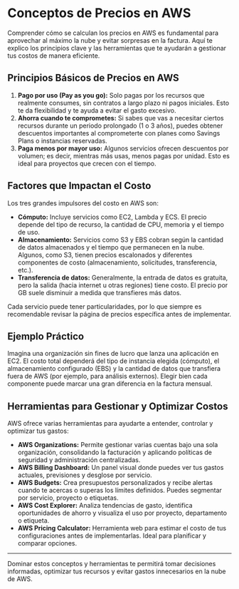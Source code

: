 # Conceptos de Precios en AWS

Comprender cómo se calculan los precios en AWS es fundamental para aprovechar al máximo la nube y evitar sorpresas en la factura. Aquí te explico los principios clave y las herramientas que te ayudarán a gestionar tus costos de manera eficiente.

## Principios Básicos de Precios en AWS

1. **Pago por uso (Pay as you go):** Solo pagas por los recursos que realmente consumes, sin contratos a largo plazo ni pagos iniciales. Esto te da flexibilidad y te ayuda a evitar el gasto excesivo.
2. **Ahorra cuando te comprometes:** Si sabes que vas a necesitar ciertos recursos durante un periodo prolongado (1 o 3 años), puedes obtener descuentos importantes al comprometerte con planes como Savings Plans o instancias reservadas.
3. **Paga menos por mayor uso:** Algunos servicios ofrecen descuentos por volumen; es decir, mientras más usas, menos pagas por unidad. Esto es ideal para proyectos que crecen con el tiempo.

## Factores que Impactan el Costo

Los tres grandes impulsores del costo en AWS son:

- **Cómputo:** Incluye servicios como EC2, Lambda y ECS. El precio depende del tipo de recurso, la cantidad de CPU, memoria y el tiempo de uso.
- **Almacenamiento:** Servicios como S3 y EBS cobran según la cantidad de datos almacenados y el tiempo que permanecen en la nube. Algunos, como S3, tienen precios escalonados y diferentes componentes de costo (almacenamiento, solicitudes, transferencia, etc.).
- **Transferencia de datos:** Generalmente, la entrada de datos es gratuita, pero la salida (hacia internet u otras regiones) tiene costo. El precio por GB suele disminuir a medida que transfieres más datos.

Cada servicio puede tener particularidades, por lo que siempre es recomendable revisar la página de precios específica antes de implementar.

## Ejemplo Práctico

Imagina una organización sin fines de lucro que lanza una aplicación en EC2. El costo total dependerá del tipo de instancia elegida (cómputo), el almacenamiento configurado (EBS) y la cantidad de datos que transfiera fuera de AWS (por ejemplo, para análisis externos). Elegir bien cada componente puede marcar una gran diferencia en la factura mensual.

## Herramientas para Gestionar y Optimizar Costos

AWS ofrece varias herramientas para ayudarte a entender, controlar y optimizar tus gastos:

- **AWS Organizations:** Permite gestionar varias cuentas bajo una sola organización, consolidando la facturación y aplicando políticas de seguridad y administración centralizadas.
- **AWS Billing Dashboard:** Un panel visual donde puedes ver tus gastos actuales, previsiones y desglose por servicio.
- **AWS Budgets:** Crea presupuestos personalizados y recibe alertas cuando te acercas o superas los límites definidos. Puedes segmentar por servicio, proyecto o etiquetas.
- **AWS Cost Explorer:** Analiza tendencias de gasto, identifica oportunidades de ahorro y visualiza el uso por proyecto, departamento o etiqueta.
- **AWS Pricing Calculator:** Herramienta web para estimar el costo de tus configuraciones antes de implementarlas. Ideal para planificar y comparar opciones.

---

Dominar estos conceptos y herramientas te permitirá tomar decisiones informadas, optimizar tus recursos y evitar gastos innecesarios en la nube de AWS.
